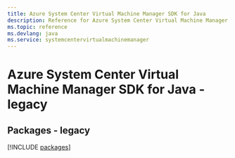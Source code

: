 ```yaml
---
title: Azure System Center Virtual Machine Manager SDK for Java
description: Reference for Azure System Center Virtual Machine Manager SDK for Java
ms.topic: reference
ms.devlang: java
ms.service: systemcentervirtualmachinemanager
---
```

# Azure System Center Virtual Machine Manager SDK for Java - legacy
## Packages - legacy
[!INCLUDE [packages](system-center-virtual-machine-manager-index.md)]

